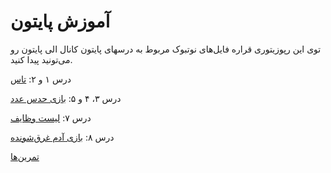 # آموزش پایتون
توی این رپوزیتوری قراره فایل‌های نوتبوک مربوط به درسهای پایتون کانال الی پایتون رو می‌تونید پیدا کنید. 

درس ۱ و ۲:‌
[تاس](Tass)

درس ۳، ۴ و ۵:
[بازی حدس عدد](GuessNumber)

درس ۷:
[لیست وظایف](ToDo-List)

درس ۸:
[بازی آدم غرق‌شونده](DrowningMan)

[تمرین‌ها](Exercises)
